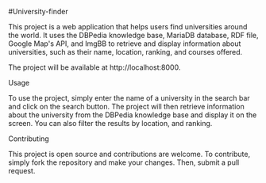 #University-finder

This project is a web application that helps users find universities around the world. 
It uses the DBPedia knowledge base, MariaDB database, RDF file, Google Map's API, and ImgBB to retrieve and display information about universities, 
such as their name, location, ranking, and courses offered.

The project will be available at http://localhost:8000.


Usage

To use the project, simply enter the name of a university in the search bar and click on the search button. 
The project will then retrieve information about the university from the DBPedia knowledge base and display it on the screen.
You can also filter the results by location, and ranking.

Contributing

This project is open source and contributions are welcome. To contribute, simply fork the repository and make your changes. Then, submit a pull request.
